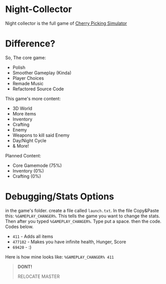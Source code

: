 # Night-Collector
Night collector is the full game of [Cherry Picking Simulator](https://kufferey.itch.io/cherry-picking-simulator)

# Difference?
So, The core game:
* Polish
* Smoother Gameplay (Kinda)
* Player Choices
* Remade Music
* Refactored Source Code

This game's more content:
* 3D World
* More items
* Inventory
* Crafting
* Enemy
* Weapons to kill said Enemy
* Day/Night Cycle
* & More!

Planned Content:
* Core Gamemode (75%)
* Inventory (0%)
* Crafting (0%)

# Debugging/Stats Options
in the game's folder. create a file called `launch.txt`. In the file Copy&Paste this: `%GAMEPLAY_CHANGER%`. This tells the game you want to change the stats.
Then after you typed `%GAMEPLAY_CHANGER%`. Type put a space. then the code. Codes below.

* `411` - Adds all items
* `477182` - Makes you have infinite health, Hunger, Score
* `69420` - :)

Here is how mine looks like: `%GAMEPLAY_CHANGER% 411`

> **DONT!**
>
> RELOCATE MASTER
